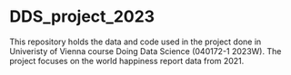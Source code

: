 # DDS_project_2023
This repository holds the data and code used in the project done in Univeristy of Vienna course Doing Data Science (040172-1 2023W). The project focuses on the world happiness report data from 2021.
